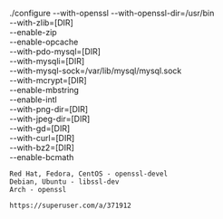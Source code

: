 ./configure --with-openssl --with-openssl-dir=/usr/bin \
    --with-zlib=[DIR] \
    --enable-zip \
    --enable-opcache \
    --with-pdo-mysql=[DIR] \
    --with-mysqli=[DIR] \
    --with-mysql-sock=/var/lib/mysql/mysql.sock \
    --with-mcrypt=[DIR] \
    --enable-mbstring \
    --enable-intl \
    --with-png-dir=[DIR] \
    --with-jpeg-dir=[DIR] \
    --with-gd=[DIR] \
    --with-curl=[DIR] \
    --with-bz2=[DIR] \
    --enable-bcmath



    Red Hat, Fedora, CentOS - openssl-devel
    Debian, Ubuntu - libssl-dev
    Arch - openssl

    https://superuser.com/a/371912

